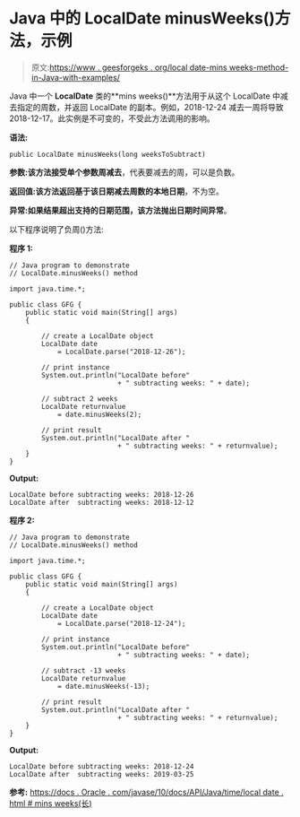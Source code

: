 # Java 中的 LocalDate minusWeeks()方法，示例

> 原文:[https://www . geesforgeks . org/local date-mins weeks-method-in-Java-with-examples/](https://www.geeksforgeeks.org/localdate-minusweeks-method-in-java-with-examples/)

Java 中一个 **LocalDate** 类的**mins weeks()**方法用于从这个 LocalDate 中减去指定的周数，并返回 LocalDate 的副本。例如，2018-12-24 减去一周将导致 2018-12-17。此实例是不可变的，不受此方法调用的影响。

**语法:**

```
public LocalDate minusWeeks(long weeksToSubtract)

```

**参数:**该方法接受单个参数**周减去**，代表要减去的周，可以是负数。

**返回值:**该方法返回基于该日期减去周数的**本地日期**，不为空。

**异常:**如果结果超出支持的日期范围，该方法抛出**日期时间异常**。

以下程序说明了负周()方法:

**程序 1:**

```
// Java program to demonstrate
// LocalDate.minusWeeks() method

import java.time.*;

public class GFG {
    public static void main(String[] args)
    {

        // create a LocalDate object
        LocalDate date
            = LocalDate.parse("2018-12-26");

        // print instance
        System.out.println("LocalDate before"
                           + " subtracting weeks: " + date);

        // subtract 2 weeks
        LocalDate returnvalue
            = date.minusWeeks(2);

        // print result
        System.out.println("LocalDate after "
                           + " subtracting weeks: " + returnvalue);
    }
}
```

**Output:**

```
LocalDate before subtracting weeks: 2018-12-26
LocalDate after  subtracting weeks: 2018-12-12

```

**程序 2:**

```
// Java program to demonstrate
// LocalDate.minusWeeks() method

import java.time.*;

public class GFG {
    public static void main(String[] args)
    {

        // create a LocalDate object
        LocalDate date
            = LocalDate.parse("2018-12-24");

        // print instance
        System.out.println("LocalDate before"
                           + " subtracting weeks: " + date);

        // subtract -13 weeks
        LocalDate returnvalue
            = date.minusWeeks(-13);

        // print result
        System.out.println("LocalDate after "
                           + " subtracting weeks: " + returnvalue);
    }
}
```

**Output:**

```
LocalDate before subtracting weeks: 2018-12-24
LocalDate after  subtracting weeks: 2019-03-25

```

**参考:**
[https://docs . Oracle . com/javase/10/docs/API/Java/time/local date . html # mins weeks(长)](https://docs.oracle.com/javase/10/docs/api/java/time/LocalDate.html#minusWeeks(long))